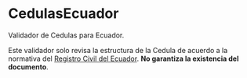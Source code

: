 # CedulasEcuador

Validador de Cedulas para Ecuador.

Este validador solo revisa la estructura de la Cedula de acuerdo a la normativa del [Registro Civil del Ecuador](https://www.registrocivil.gob.ec/).
**No garantiza la existencia del documento**.
